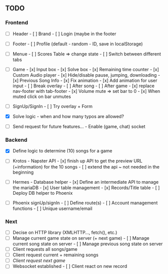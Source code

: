 ## TODO

### Frontend

- [ ] Header
      - [ ] Brand
      - [ ] Login (maybe in the footer
- [ ] Footer
      - [ ] Profile (default - random - ID, save in localStorage)
- [ ] Menue
      - [ ] Scores Table => change state
      - [ ] Switch between different tabs
- [ ] Game
      - [x] Input box
      - [x] Solve box
      - [x] Remaining time counter
      - [x] Custom Audio player
            - [x] Hide/disable pause, jumping, downloading
      - [x] Previous Song Info
      - [x] Fix animation
      - [x] Add animation for user input
      - [ ] Break overlay
            - [ ] After song
            - [ ] After game
      - [x] replace nav-footer with tab-footer
      - [x] Volume mute => set bar to 0
            - [x] When muted click on bar unmutes
- [ ] SignUp/SignIn
      - [ ] Try overlay + Form


- [x] Solve logic - when and how many typos are allowed?
- [ ] Send request for future features...
      - Enable (game, chat) socket

### Backend

- [x] Define logic to determine (10) songs for a game
- [ ] Krotos - Napster API
      - [x] finish up API to get the preview URL (+information) for the 10 songs
      - [ ] extend the api ~ not needed in the beginning
- [ ] Hermes - Database helper
      - [x] Define an intermediate API to manage the mariaDB
      - [x] User table management
      - [x] Records/Title table
      - [ ] Deploy DB helper to Phoenix
- [ ] Phoenix signUp/signIn
      - [ ] Define route(s)
      - [ ] Account management functions
            - [ ] Unique username/email


### Next

- [ ] Decise on HTTP library (XMLHTTP…, fetch(), etc.)
- [ ] Manage current game state on server (+ next game)
      - [ ] Manage current song state on server
      - [ ] Manage previous song state on server
- [ ] Client requests all songs/game
- [ ] Client request current + remaining songs
- [ ] *Client request next game*
- [ ] Websocket established
      - [ ] Client react on new record